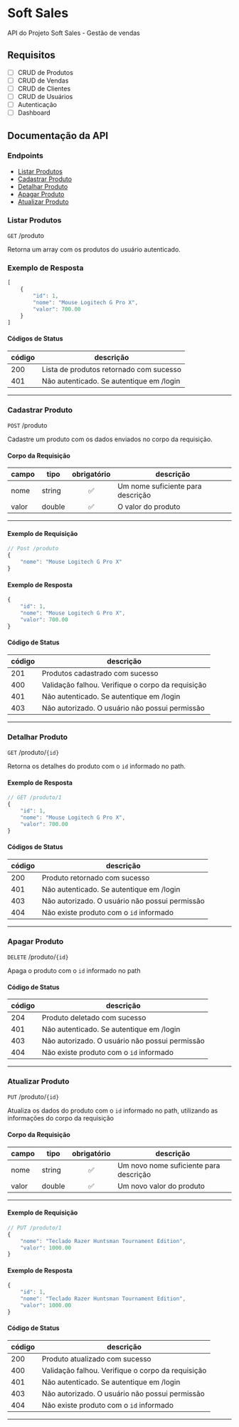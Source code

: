 # Soft Sales

API do Projeto Soft Sales - Gestão de vendas

## Requisitos

- [ ] CRUD de Produtos
- [ ] CRUD de Vendas
- [ ] CRUD de Clientes
- [ ] CRUD de Usuários
- [ ] Autenticação
- [ ] Dashboard

## Documentação da API

### Endpoints

- [Listar Produtos](#listar-produtos)
- [Cadastrar Produto](#cadastrar-produto)
- [Detalhar Produto](#detalhar-produto)
- [Apagar Produto](#apagar-produto)
- [Atualizar Produto](#atualizar-produto)

### Listar Produtos

`GET` /produto

Retorna um array com os produtos do usuário autenticado.

### Exemplo de Resposta

```js
[
    {
        "id": 1,
        "nome": "Mouse Logitech G Pro X",
        "valor": 700.00
    }
]
```

#### Códigos de Status

|código|descrição
|------|---------
|200| Lista de produtos retornado com sucesso
|401| Não autenticado. Se autentique em /login
---

### Cadastrar Produto

`POST` /produto

Cadastre um produto com os dados enviados no corpo da requisição.

#### Corpo da Requisição

|campo|tipo|obrigatório|descrição
|-----|----|:-----------:|---------
|nome|string|✅| Um nome suficiente para descrição
|valor|double|✅| O valor do produto
---

#### Exemplo de Requisição
```js
// Post /produto
{
    "nome": "Mouse Logitech G Pro X"
}
```

#### Exemplo de Resposta
```js
{
    "id": 1,
    "nome": "Mouse Logitech G Pro X",
    "valor": 700.00
}
```

#### Código de Status

|código|descrição
|------|---------
|201| Produtos cadastrado com sucesso
|400| Validação falhou. Verifique o corpo da requisição
|401| Não autenticado. Se autentique em /login
|403| Não autorizado. O usuário não possui permissão
---

### Detalhar Produto

`GET` /produto/`{id}`

Retorna os detalhes do produto com o `id` informado no path.

#### Exemplo de Resposta
```js
// GET /produto/1
{
    "id": 1,
    "nome": "Mouse Logitech G Pro X",
    "valor": 700.00
}
```

#### Códigos de Status

|código|descrição
|------|---------
|200| Produto retornado com sucesso
|401| Não autenticado. Se autentique em /login
|403| Não autorizado. O usuário não possui permissão
|404| Não existe produto com o `id` informado
---

### Apagar Produto

`DELETE` /produto/`{id}`

Apaga o produto com o `id` informado no path

#### Código de Status

|código|descrição
|------|---------
|204| Produto deletado com sucesso
|401| Não autenticado. Se autentique em /login
|403| Não autorizado. O usuário não possui permissão
|404| Não existe produto com o `id` informado
---

### Atualizar Produto
`PUT` /produto/`{id}`

Atualiza os dados do produto com o `id` informado no path, utilizando as informações do corpo da requisição

#### Corpo da Requisição

|campo|tipo|obrigatório|descrição
|-----|----|:-----------:|---------
|nome|string|✅| Um novo nome suficiente para descrição
|valor|double|✅| Um novo valor do produto
---

#### Exemplo de Requisição
```js
// PUT /produto/1
{
    "nome": "Teclado Razer Huntsman Tournament Edition",
    "valor": 1000.00
}
```

#### Exemplo de Resposta
```js
{
    "id": 1,
    "nome": "Teclado Razer Huntsman Tournament Edition",
    "valor": 1000.00
}
```

#### Código de Status

|código|descrição
|------|---------
|200| Produto atualizado com sucesso
|400| Validação falhou. Verifique o corpo da requisição
|401| Não autenticado. Se autentique em /login
|403| Não autorizado. O usuário não possui permissão
|404| Não existe produto com o `id` informado
---


